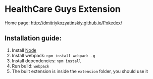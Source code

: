 # HealthCare Guys Extension

Home page: http://dmitriykozyatinskiy.github.io/Pokedex/

## Installation guide:
1. Install [Node](https://nodejs.org/en/download/)
2. Install webpack: `npm install webpack -g`
3. Install dependencies: `npm install`
4. Run build: `webpack`
5. The built extension is inside the `extension` folder, you should use it
